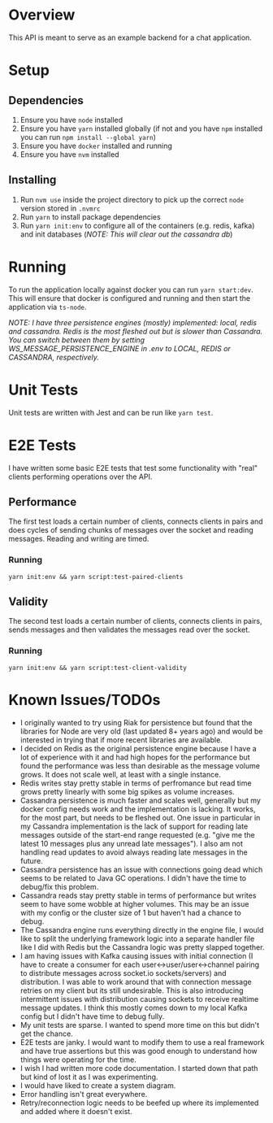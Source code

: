 # Overview

This API is meant to serve as an example backend for a chat application.

# Setup

## Dependencies

1. Ensure you have `node` installed
2. Ensure you have `yarn` installed globally (if not and you have `npm` installed you can run `npm install --global yarn`)
3. Ensure you have `docker` installed and running
4. Ensure you have `nvm` installed

## Installing

1. Run `nvm use` inside the project directory to pick up the correct `node` version stored in `.nvmrc`
2. Run `yarn` to install package dependencies
3. Run `yarn init:env` to configure all of the containers (e.g. redis, kafka) and init databases (_NOTE: This will clear out the cassandra db_)

# Running

To run the application locally against docker you can run `yarn start:dev`.  This will ensure that docker is configured and running and then start the application via `ts-node`.

_NOTE: I have three persistence engines (mostly) implemented: local, redis and cassandra.  Redis is the most fleshed out but is slower than Cassandra.  You can switch between them by setting WS_MESSAGE_PERSISTENCE_ENGINE in .env to LOCAL, REDIS or CASSANDRA, respectively._

# Unit Tests

Unit tests are written with Jest and can be run like `yarn test`.

# E2E Tests

I have written some basic E2E tests that test some functionality with "real" clients performing operations over the API. 

## Performance

The first test loads a certain number of clients, connects clients in pairs and does cycles of sending chunks of messages over the socket and reading messages.  Reading and writing are timed.

### Running

`yarn init:env && yarn script:test-paired-clients`

## Validity

The second test loads a certain number of clients, connects clients in pairs, sends messages and then validates the messages read over the socket.

### Running

`yarn init:env && yarn script:test-client-validity`

# Known Issues/TODOs

* I originally wanted to try using Riak for persistence but found that the libraries for Node are very old (last updated 8+ years ago) and would be interested in trying that if more recent libraries are available.
* I decided on Redis as the original persistence engine because I have a lot of experience with it and had high hopes for the performance but found the performance was less than desirable as the message volume grows.  It does not scale well, at least with a single instance.
* Redis writes stay pretty stable in terms of perfromance but read time grows pretty linearly with some big spikes as volume increases.
* Cassandra persistence is much faster and scales well, generally but my docker config needs work and the implementation is lacking.  It works, for the most part, but needs to be fleshed out.  One issue in particular in my Cassandra implementation is the lack of support for reading late messages outside of the start-end range requested (e.g. "give me the latest 10 messages plus any unread late messages").  I also am not handling read updates to avoid always reading late messages in the future.
* Cassandra persistence has an issue with connections going dead which seems to be related to Java GC operations.  I didn't have the time to debug/fix this problem.
* Cassandra reads stay pretty stable in terms of performance but writes seem to have some wobble at higher volumes.  This may be an issue with my config or the cluster size of 1 but haven't had a chance to debug.
* The Cassandra engine runs everything directly in the engine file, I would like to split the underlying framework logic into a separate handler file like I did with Redis but the Cassandra logic was pretty slapped together.
* I am having issues with Kafka causing issues with initial connection (I have to create a consumer for each user<->user/user<->channel pairing to distribute messages across socket.io sockets/servers) and distribution.  I was able to work around that with connection message retries on my client but its still undesirable. This is also introducing intermittent issues with distribution causing sockets to receive realtime message updates.  I think this mostly comes down to my local Kafka config but I didn't have time to debug fully.
* My unit tests are sparse.  I wanted to spend more time on this but didn't get the chance.
* E2E tests are janky.  I would want to modify them to use a real framework and have true assertions but this was good enough to understand how things were operating for the time.
* I wish I had written more code documentation.  I started down that path but kind of lost it as I was experimenting.
* I would have liked to create a system diagram.
* Error handling isn't great everywhere.
* Retry/reconnection logic needs to be beefed up where its implemented and added where it doesn't exist.
